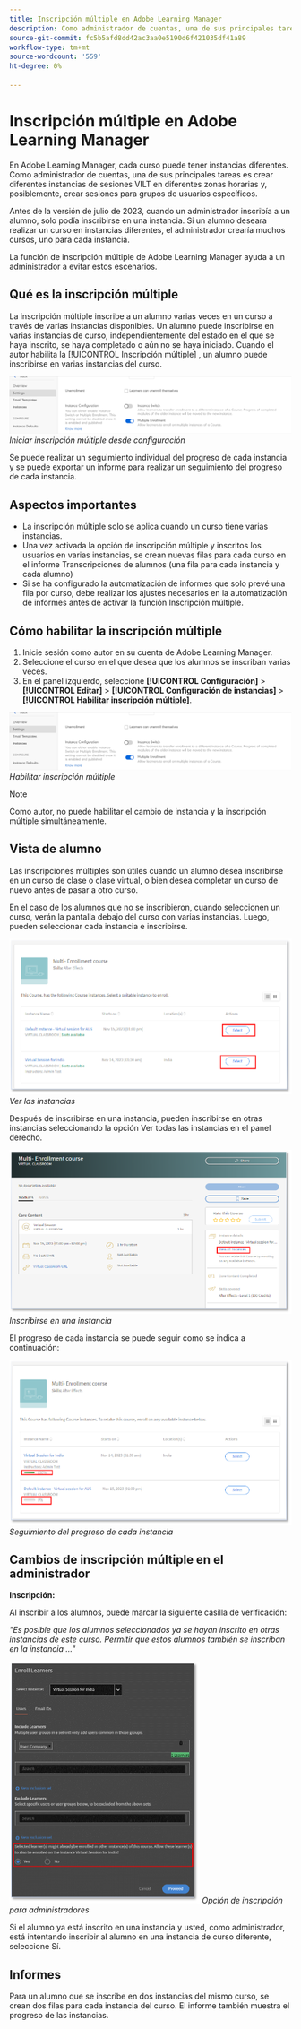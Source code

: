 ```yaml
---
title: Inscripción múltiple en Adobe Learning Manager
description: Como administrador de cuentas, una de sus principales tareas es crear diferentes instancias de sesiones VILT en diferentes zonas horarias y, posiblemente, crear sesiones para grupos de usuarios específicos.
source-git-commit: fc5b5afd8dd42ac3aa0e5190d6f421035df41a89
workflow-type: tm+mt
source-wordcount: '559'
ht-degree: 0%

---
```


# Inscripción múltiple en Adobe Learning Manager

En Adobe Learning Manager, cada curso puede tener instancias diferentes. Como administrador de cuentas, una de sus principales tareas es crear diferentes instancias de sesiones VILT en diferentes zonas horarias y, posiblemente, crear sesiones para grupos de usuarios específicos.

Antes de la versión de julio de 2023, cuando un administrador inscribía a un alumno, solo podía inscribirse en una instancia. Si un alumno deseara realizar un curso en instancias diferentes, el administrador crearía muchos cursos, uno para cada instancia.

La función de inscripción múltiple de Adobe Learning Manager ayuda a un administrador a evitar estos escenarios.

## Qué es la inscripción múltiple

La inscripción múltiple inscribe a un alumno varias veces en un curso a través de varias instancias disponibles.  Un alumno puede inscribirse en varias instancias de curso, independientemente del estado en el que se haya inscrito, se haya completado o aún no se haya iniciado. Cuando el autor habilita la [!UICONTROL Inscripción múltiple] , un alumno puede inscribirse en varias instancias del curso.

![imagen de inscripción múltiple](assets/multi-enrollment-author.png)
*Iniciar inscripción múltiple desde configuración*

Se puede realizar un seguimiento individual del progreso de cada instancia y se puede exportar un informe para realizar un seguimiento del progreso de cada instancia.

## Aspectos importantes

* La inscripción múltiple solo se aplica cuando un curso tiene varias instancias.
* Una vez activada la opción de inscripción múltiple y inscritos los usuarios en varias instancias, se crean nuevas filas para cada curso en el informe Transcripciones de alumnos (una fila para cada instancia y cada alumno)
* Si se ha configurado la automatización de informes que solo prevé una fila por curso, debe realizar los ajustes necesarios en la automatización de informes antes de activar la función Inscripción múltiple.

## Cómo habilitar la inscripción múltiple

1. Inicie sesión como autor en su cuenta de Adobe Learning Manager.
1. Seleccione el curso en el que desea que los alumnos se inscriban varias veces.
1. En el panel izquierdo, seleccione **[!UICONTROL Configuración]** > **[!UICONTROL Editar]** > **[!UICONTROL Configuración de instancias]** > **[!UICONTROL Habilitar inscripción múltiple]**.

![imagen de inscripción múltiple](assets/multi-enrollment-author.png)
*Habilitar inscripción múltiple*

>[!NOTE]
>
>Como autor, no puede habilitar el cambio de instancia y la inscripción múltiple simultáneamente.

## Vista de alumno

Las inscripciones múltiples son útiles cuando un alumno desea inscribirse en un curso de clase o clase virtual, o bien desea completar un curso de nuevo antes de pasar a otro curso.

En el caso de los alumnos que no se inscribieron, cuando seleccionen un curso, verán la pantalla debajo del curso con varias instancias. Luego, pueden seleccionar cada instancia e inscribirse.

![imagen de vista del alumno](assets/learner-view.png)
*Ver las instancias*

Después de inscribirse en una instancia, pueden inscribirse en otras instancias seleccionando la opción Ver todas las instancias en el panel derecho.

![imagen del curso de inscripción múltiple](assets/enroll-instance.png)
*Inscribirse en una instancia*

El progreso de cada instancia se puede seguir como se indica a continuación:

![seguimiento del progreso](assets/check-progress.png)
*Seguimiento del progreso de cada instancia*

## Cambios de inscripción múltiple en el administrador

**Inscripción:**

Al inscribir a los alumnos, puede marcar la siguiente casilla de verificación:

*&quot;Es posible que los alumnos seleccionados ya se hayan inscrito en otras instancias de este curso. Permitir que estos alumnos también se inscriban en la instancia ...&quot;*

![cambios de administrador](assets/admin-changes.png)
*Opción de inscripción para administradores*

Si el alumno ya está inscrito en una instancia y usted, como administrador, está intentando inscribir al alumno en una instancia de curso diferente, seleccione Sí.

## Informes

Para un alumno que se inscribe en dos instancias del mismo curso, se crean dos filas para cada instancia del curso. El informe también muestra el progreso de las instancias.
